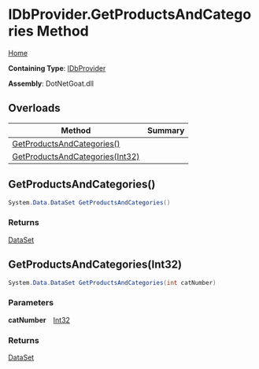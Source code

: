 # IDbProvider\.GetProductsAndCategories Method

[Home](../../../../../../../README.md)

**Containing Type**: [IDbProvider](../README.md)

**Assembly**: DotNetGoat\.dll

## Overloads

| Method | Summary |
| ------ | ------- |
| [GetProductsAndCategories()](#OWASP_WebGoat_NET_App_Code_DB_IDbProvider_GetProductsAndCategories) | |
| [GetProductsAndCategories(Int32)](#OWASP_WebGoat_NET_App_Code_DB_IDbProvider_GetProductsAndCategories_System_Int32_) | |

## GetProductsAndCategories\(\) <a id="OWASP_WebGoat_NET_App_Code_DB_IDbProvider_GetProductsAndCategories"></a>

```csharp
System.Data.DataSet GetProductsAndCategories()
```

### Returns

[DataSet](https://docs.microsoft.com/en-us/dotnet/api/system.data.dataset)

## GetProductsAndCategories\(Int32\) <a id="OWASP_WebGoat_NET_App_Code_DB_IDbProvider_GetProductsAndCategories_System_Int32_"></a>

```csharp
System.Data.DataSet GetProductsAndCategories(int catNumber)
```

### Parameters

**catNumber** &ensp; [Int32](https://docs.microsoft.com/en-us/dotnet/api/system.int32)

### Returns

[DataSet](https://docs.microsoft.com/en-us/dotnet/api/system.data.dataset)

